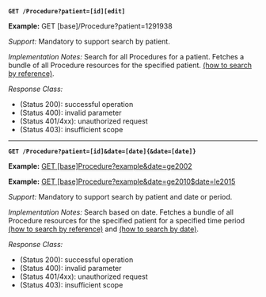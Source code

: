 
**`GET /Procedure?patient=[id][edit]`**

**Example:** GET [base]/Procedure?patient=1291938

*Support:* Mandatory to support search by patient.

*Implementation Notes:* Search for all Procedures for a patient. Fetches a bundle of all Procedure resources for the specified patient. [(how to search by reference)].

*Response Class:*

-   (Status 200): successful operation
-   (Status 400): invalid parameter
-   (Status 401/4xx): unauthorized request
-   (Status 403): insufficient scope

-----------
**`GET /Procedure?patient=[id]&date=[date]{&date=[date]}`**

**Example:** [GET [base]Procedure?example&date=ge2002](http://fhir2.healthintersections.com.au/open/Procedure?example&date=ge2002)

**Example:** [GET [base]Procedure?example&date=ge2010$date=le2015](http://fhir2.healthintersections.com.au/open/Procedure?example&date=ge2010&date=le2015)

*Support:* Mandatory to support search by patient and date or period.

*Implementation Notes:* Search based on date. Fetches a bundle of all Procedure resources for the specified patient for a specified time period [(how to search by reference)] and [(how to search by date)].

*Response Class:*

-   (Status 200): successful operation
-   (Status 400): invalid parameter
-   (Status 401/4xx): unauthorized request
-   (Status 403): insufficient scope


  [(how to search by reference)]: http://build.fhir.org/search.html#reference
  [(how to search by token)]: http://build.fhir.org/search.html#token
   [(how to search by date)]: http://build.fhir.org/search.html#date
